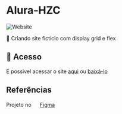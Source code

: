 # Alura-HZC

![Website](https://img.shields.io/website?down_color=lightgrey&style=flat-square&logo=appveyor&down_message=offline&label=STATUS&logo=STATUS&style=for-the-badge&up_message=FINALIZADO&url=https%3A%2F%2Fshields.io)

:book: Criando site fictício com display grid e flex

## 📁 Acesso
É possivel acessar o site <a href="https://alura-acah08udw-lucaslkj.vercel.app/index.html">aqui</a>
ou <a href="https://github.com/lucash-barbosa/Alura-HZC/archive/refs/heads/master.zip">baixá-lo</a>

## Referências
Projeto no <img src="https://cdn-icons-png.flaticon.com/512/5968/5968705.png" width="15px" >
 <a href="https://www.figma.com/file/ibWktwVpnog76rMYOdVhks/Dispondo-elementos-com-flexbox-e-grid">Figma</a>
